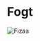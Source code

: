 # Fogt
![Fizaa](https://user-images.githubusercontent.com/125148202/218273220-0bf55704-b377-4f5b-88e6-071b4c0454ac.png)
